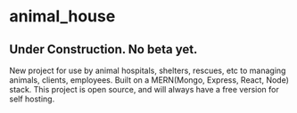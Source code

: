 # animal_house

## Under Construction. No beta yet.

New project for use by animal hospitals, shelters, rescues, etc to managing animals, clients, employees. Built on a MERN(Mongo, Express, React, Node) stack. This project is open source, and will always have a free version for self hosting.
